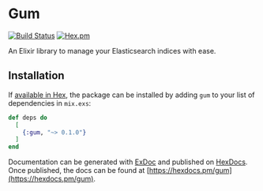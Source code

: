 # Gum

[![Build Status](https://travis-ci.org/tlux/gum.svg?branch=master)](https://travis-ci.org/tlux/gum)
[![Hex.pm](https://img.shields.io/hexpm/v/gum.svg)](https://hex.pm/packages/gum)

An Elixir library to manage your Elasticsearch indices with ease.

## Installation

If [available in Hex](https://hex.pm/docs/publish), the package can be installed
by adding `gum` to your list of dependencies in `mix.exs`:

```elixir
def deps do
  [
    {:gum, "~> 0.1.0"}
  ]
end
```

Documentation can be generated with [ExDoc](https://github.com/elixir-lang/ex_doc)
and published on [HexDocs](https://hexdocs.pm). Once published, the docs can
be found at [https://hexdocs.pm/gum](https://hexdocs.pm/gum).

